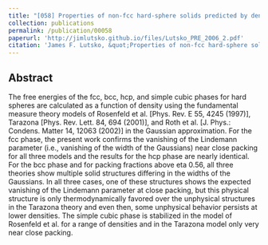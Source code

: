 ```yaml
---
title: "[058] Properties of non-fcc hard-sphere solids predicted by density functional theory"
collection: publications
permalink: /publication/00058
paperurl: 'http://jimlutsko.github.io/files/Lutsko_PRE_2006_2.pdf'
citation: 'James F. Lutsko, &quot;Properties of non-fcc hard-sphere solids predicted by density functional theory&quot;, <i>Phys. Rev. E</i>, <strong>74</strong>, 21121 (2006)'
---
```

Abstract
---
The free energies of the fcc, bcc, hcp, and simple cubic phases for hard spheres are calculated as a function of density using the fundamental measure theory models of Rosenfeld et al. [Phys. Rev. E 55, 4245 (1997)], Tarazona [Phys. Rev. Lett. 84, 694 (2001)], and Roth et al. [J. Phys.: Condens. Matter 14, 12063 (2002)] in the Gaussian approximation. For the fcc phase, the present work confirms the vanishing of the Lindemann parameter (i.e., vanishing of the width of the Gaussians) near close packing for all three models and the results for the hcp phase are nearly identical. For the bcc phase and for packing fractions above eta 0.56, all three theories show multiple solid structures differing in the widths of the Gaussians. In all three cases, one of these structures shows the expected vanishing of the Lindemann parameter at close packing, but this physical structure is only thermodynamically favored over the unphysical structures in the Tarazona theory and even then, some unphysical behavior persists at lower densities. The simple cubic phase is stabilized in the model of Rosenfeld et al. for a range of densities and in the Tarazona model only very near close packing.
